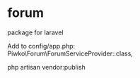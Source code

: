 # forum
package for laravel

Add to config/app.php:<br>
   	Piwko\Forum\ForumServiceProvider::class,<br>
    
php artisan vendor:publish
